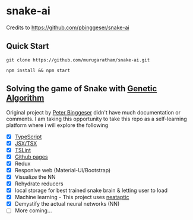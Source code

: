 # snake-ai
Credits to https://github.com/pbinggeser/snake-ai
## Quick Start
`git clone https://github.com/murugaratham/snake-ai.git`

`npm install && npm start`
## Solving the game of Snake with [Genetic Algorithm](https://en.wikipedia.org/wiki/Genetic_algorithm)

Original project by [Peter Binggeser](https://github.com/pbinggeser) didn't have much documentation or comments. I am taking this opportunity to take this repo as a self-learning platform where i will explore the following

- [x] [TypeScript](http://www.typescriptlang.org)
- [x] [JSX/TSX](http://www.typescriptlang.org/docs/handbook/jsx.html)
- [x] [TSLint](https://palantir.github.io/tslint/)
- [x] [Github pages](https://pages.github.com/)
- [x] Redux
- [x] Responive web (Material-Ui/Bootstrap)
- [x] Visualize the NN
- [x] Rehydrate reducers
- [x] local storage for best trained snake brain & letting user to load 
- [x] Machine learning - This project uses [neataptic](https://github.com/wagenaartje/neataptic)
- [x] Demystify the actual neural networks (NN)
- [ ] More coming... 
